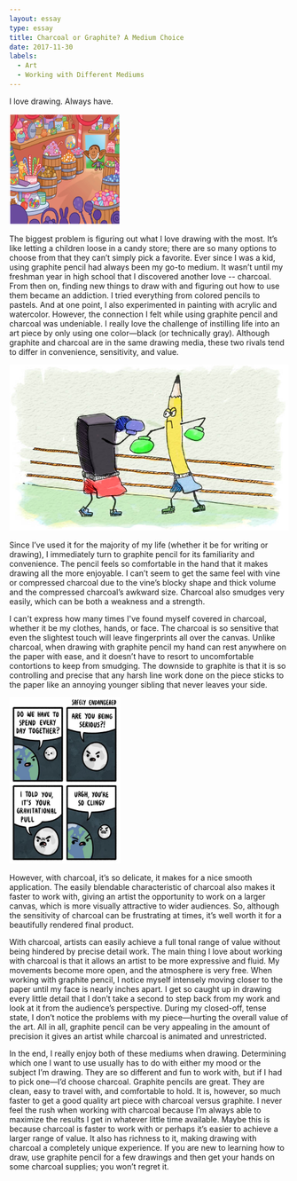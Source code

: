 ```yaml
---
layout: essay
type: essay
title: Charcoal or Graphite? A Medium Choice
date: 2017-11-30
labels:
  - Art
  - Working with Different Mediums
---
```


I love drawing. Always have. 

<img class="ui right floated image" src="/images/kidscandy.gif"  width= "200" height="200"> 

The biggest problem is figuring out what I love drawing with the most. It’s like letting a children loose in a candy store; there are so many options to choose from that they can’t simply pick a favorite. Ever since I was a kid, using graphite pencil had always been my go-to medium. It wasn’t until my freshman year in high school that I discovered another love -- charcoal. From then on, finding new things to draw with and figuring out how to use them became an addiction. I tried everything from colored pencils to pastels. And at one point, I also experimented in painting with acrylic and watercolor. However, the connection I felt while using graphite pencil and charcoal was undeniable. I really love the challenge of instilling life into an art piece by only using one color—black (or technically gray). Although graphite and charcoal are in the same drawing media, these two rivals tend to differ in convenience, sensitivity, and value. 

<img class="ui image" src="/images/charvgraph.jpg"  width= "600" height="300"> 

Since I’ve used it for the majority of my life (whether it be for writing or drawing), I immediately turn to graphite pencil for its familiarity and convenience. The pencil feels so comfortable in the hand that it makes drawing all the more enjoyable. I can’t seem to get the same feel with vine or compressed charcoal due to the vine’s blocky shape and thick volume and the compressed charcoal’s awkward size. Charcoal also smudges very easily, which can be both a weakness and a strength. 

I can't express how many times I've found myself covered in charcoal, whether it be my clothes, hands, or face. The charcoal is so sensitive that even the slightest touch will leave fingerprints all over the canvas. Unlike charcoal, when drawing with graphite pencil my hand can rest anywhere on the paper with ease, and it doesn’t have to resort to uncomfortable contortions to keep from smudging. The downside to graphite is that it is so controlling and precise that any harsh line work done on the piece sticks to the paper like an annoying younger sibling that never leaves your side.

<img class="ui image" src="/images/clingysibling.jpg"  width= "200" height="300"> 

However, with charcoal, it’s so delicate, it makes for a nice smooth application. The easily blendable characteristic of charcoal also makes it faster to work with, giving an artist the opportunity to work on a larger canvas, which is more visually attractive to wider audiences. So, although the sensitivity of charcoal can be frustrating at times, it’s well worth it for a beautifully rendered final product.

With charcoal, artists can easily achieve a full tonal range of value without being hindered by precise detail work. The main thing I love about working with charcoal is that it allows an artist to be more expressive and fluid. My movements become more open, and the atmosphere is very free. When working with graphite pencil, I notice myself intensely moving closer to the paper until my face is nearly inches apart. I get so caught up in drawing every little detail that I don’t take a second to step back from my work and look at it from the audience’s perspective. During my closed-off, tense state, I don’t notice the problems with my piece—hurting the overall value of the art. All in all, graphite pencil can be very appealing in the amount of precision it gives an artist while charcoal is animated and unrestricted.

In the end, I really enjoy both of these mediums when drawing. Determining which one I want to use usually has to do with either my mood or the subject I’m drawing. They are so different and fun to work with, but if I had to pick one—I’d choose charcoal. Graphite pencils are great. They are clean, easy to travel with, and comfortable to hold. It is, however, so much faster to get a good quality art piece with charcoal versus graphite. I never feel the rush when working with charcoal because I’m always able to maximize the results I get in whatever little time available. Maybe this is because charcoal is faster to work with or perhaps it’s easier to achieve a larger range of value. It also has richness to it, making drawing with charcoal a completely unique experience. If you are new to learning how to draw, use graphite pencil for a few drawings and then get your hands on some charcoal supplies; you won’t regret it.  
